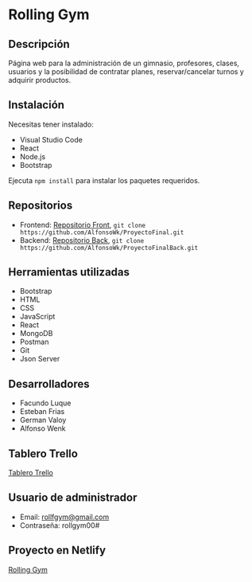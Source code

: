 # Rolling Gym

## Descripción
Página web para la administración de un gimnasio, profesores, clases, usuarios y la posibilidad de contratar planes, reservar/cancelar turnos y adquirir productos.

## Instalación
Necesitas tener instalado:
- Visual Studio Code
- React
- Node.js
- Bootstrap

Ejecuta `npm install` para instalar los paquetes requeridos.

## Repositorios
- Frontend: [Repositorio Front](https://github.com/AlfonsoWk/ProyectoFinal), `git clone https://github.com/AlfonsoWk/ProyectoFinal.git`
- Backend: [Repositorio Back](https://github.com/AlfonsoWk/ProyectoFinalBack), `git clone https://github.com/AlfonsoWk/ProyectoFinalBack.git`

## Herramientas utilizadas
- Bootstrap
- HTML
- CSS
- JavaScript
- React
- MongoDB
- Postman
- Git
- Json Server

## Desarrolladores
- Facundo Luque
- Esteban Frias
- German Valoy
- Alfonso Wenk

## Tablero Trello
[Tablero Trello](https://trello.com/b/0kjIfiAf/rolling-gym-tocode)

## Usuario de administrador
- Email: rollfgym@gmail.com
- Contraseña: rollgym00#

## Proyecto en Netlify
[Rolling Gym](https://rollinggym.netlify.app/)

